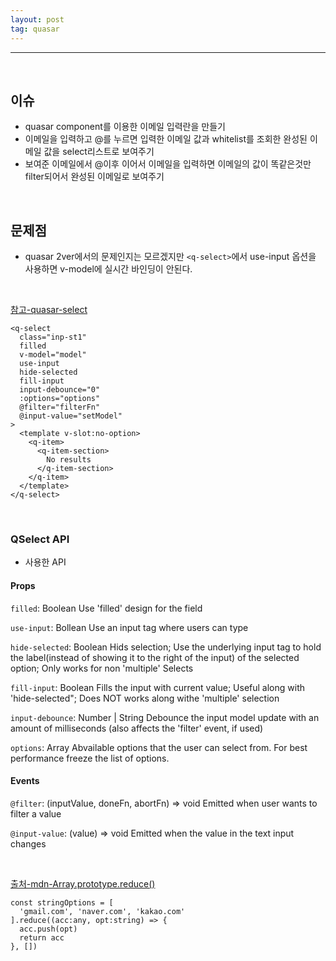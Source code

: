 ```yaml
---
layout: post
tag: quasar
---
```

***
<br>

## 이슈
- quasar component를 이용한 이메일 입력란을 만들기
- 이메일을 입력하고 @를 누르면 입력한 이메일 값과 whitelist를 조회한 완성된 이메일 값을 select리스트로 보여주기
- 보여준 이메일에서 @이후 이어서 이메일을 입력하면 이메일의 값이 똑같은것만 filter되어서 완성된 이메일로 보여주기

<br>

## 문제점
- quasar 2ver에서의 문제인지는 모르겠지만 `<q-select>`에서 use-input 옵션을 사용하면 v-model에 실시간 바인딩이 안된다.

<br>

[참고-quasar-select](https://quasar.dev/vue-components/select)

```
<q-select
  class="inp-st1"
  filled
  v-model="model"
  use-input
  hide-selected
  fill-input
  input-debounce="0"
  :options="options"
  @filter="filterFn"
  @input-value="setModel"
>
  <template v-slot:no-option>
    <q-item>
      <q-item-section>
        No results
      </q-item-section>
    </q-item>
  </template>
</q-select>
```
<br>

### QSelect API
- 사용한 API

#### Props

`filled`: Boolean
Use 'filled' design for the field

`use-input`: Bollean
Use an input tag where users can type

`hide-selected`: Boolean
Hids selection; Use the underlying input tag to hold the label(instead of showing it to the right of the input) of the selected option;
Only works for non 'multiple' Selects

`fill-input`: Boolean
Fills the input with current value; Useful along with 'hide-selected"; Does NOT works along withe 'multiple' selection

`input-debounce`: Number | String
Debounce the input model update with an amount of milliseconds (also affects the 'filter' event, if used)

`options`: Array
Abvailable options that the user can select from. For best performance freeze the list of options.

#### Events

`@filter`: (inputValue, doneFn, abortFn) => void
Emitted when user wants to filter a value

`@input-value`: (value) => void
Emitted when the value in the text input changes

<br>

[출처-mdn-Array.prototype.reduce()](https://developer.mozilla.org/ko/docs/Web/JavaScript/Reference/Global_Objects/Array/reduce)

```
const stringOptions = [
  'gmail.com', 'naver.com', 'kakao.com'
].reduce((acc:any, opt:string) => {
  acc.push(opt)
  return acc
}, [])
```




